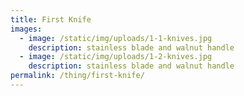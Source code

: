 ```yaml
---
title: First Knife
images:
  - image: /static/img/uploads/1-1-knives.jpg
    description: stainless blade and walnut handle
  - image: /static/img/uploads/1-2-knives.jpg
    description: stainless blade and walnut handle
permalink: /thing/first-knife/
---
```


